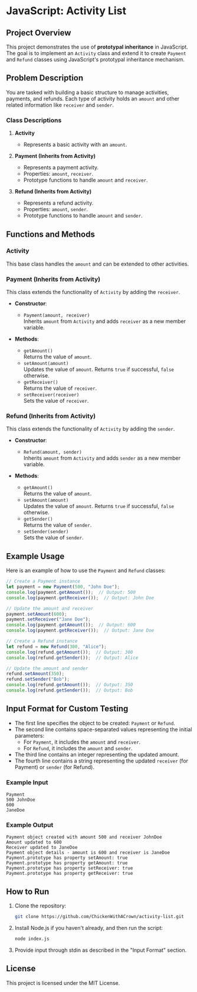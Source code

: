 # JavaScript: Activity List

## Project Overview

This project demonstrates the use of **prototypal inheritance** in JavaScript. The goal is to implement an `Activity` class and extend it to create `Payment` and `Refund` classes using JavaScript's prototypal inheritance mechanism.

## Problem Description

You are tasked with building a basic structure to manage activities, payments, and refunds. Each type of activity holds an `amount` and other related information like `receiver` and `sender`.

### Class Descriptions

1. **Activity**
   - Represents a basic activity with an `amount`.

2. **Payment (Inherits from Activity)**
   - Represents a payment activity.
   - Properties: `amount`, `receiver`.
   - Prototype functions to handle `amount` and `receiver`.

3. **Refund (Inherits from Activity)**
   - Represents a refund activity.
   - Properties: `amount`, `sender`.
   - Prototype functions to handle `amount` and `sender`.

## Functions and Methods

### Activity
This base class handles the `amount` and can be extended to other activities.

### Payment (Inherits from Activity)
This class extends the functionality of `Activity` by adding the `receiver`.

- **Constructor**:
  - `Payment(amount, receiver)`  
    Inherits `amount` from `Activity` and adds `receiver` as a new member variable.

- **Methods**:
  - `getAmount()`  
    Returns the value of `amount`.
  - `setAmount(amount)`  
    Updates the value of `amount`. Returns `true` if successful, `false` otherwise.
  - `getReceiver()`  
    Returns the value of `receiver`.
  - `setReceiver(receiver)`  
    Sets the value of `receiver`.

### Refund (Inherits from Activity)
This class extends the functionality of `Activity` by adding the `sender`.

- **Constructor**:
  - `Refund(amount, sender)`  
    Inherits `amount` from `Activity` and adds `sender` as a new member variable.

- **Methods**:
  - `getAmount()`  
    Returns the value of `amount`.
  - `setAmount(amount)`  
    Updates the value of `amount`. Returns `true` if successful, `false` otherwise.
  - `getSender()`  
    Returns the value of `sender`.
  - `setSender(sender)`  
    Sets the value of `sender`.

## Example Usage

Here is an example of how to use the `Payment` and `Refund` classes:

```javascript
// Create a Payment instance
let payment = new Payment(500, "John Doe");
console.log(payment.getAmount());  // Output: 500
console.log(payment.getReceiver());  // Output: John Doe

// Update the amount and receiver
payment.setAmount(600);
payment.setReceiver("Jane Doe");
console.log(payment.getAmount());  // Output: 600
console.log(payment.getReceiver());  // Output: Jane Doe

// Create a Refund instance
let refund = new Refund(300, "Alice");
console.log(refund.getAmount());  // Output: 300
console.log(refund.getSender());  // Output: Alice

// Update the amount and sender
refund.setAmount(350);
refund.setSender("Bob");
console.log(refund.getAmount());  // Output: 350
console.log(refund.getSender());  // Output: Bob
```

## Input Format for Custom Testing

- The first line specifies the object to be created: `Payment` or `Refund`.
- The second line contains space-separated values representing the initial parameters:
  - For `Payment`, it includes the `amount` and `receiver`.
  - For `Refund`, it includes the `amount` and `sender`.
- The third line contains an integer representing the updated amount.
- The fourth line contains a string representing the updated `receiver` (for Payment) or `sender` (for Refund).

### Example Input

```
Payment
500 JohnDoe
600
JaneDoe
```

### Example Output

```
Payment object created with amount 500 and receiver JohnDoe
Amount updated to 600
Receiver updated to JaneDoe
Payment object details - amount is 600 and receiver is JaneDoe
Payment.prototype has property setAmount: true
Payment.prototype has property getAmount: true
Payment.prototype has property setReceiver: true
Payment.prototype has property getReceiver: true
```

## How to Run

1. Clone the repository:
   ```bash
   git clone https://github.com/ChickenWithACrown/activity-list.git
   ```

2. Install Node.js if you haven't already, and then run the script:
   ```bash
   node index.js
   ```

3. Provide input through stdin as described in the "Input Format" section.

## License

This project is licensed under the MIT License.

